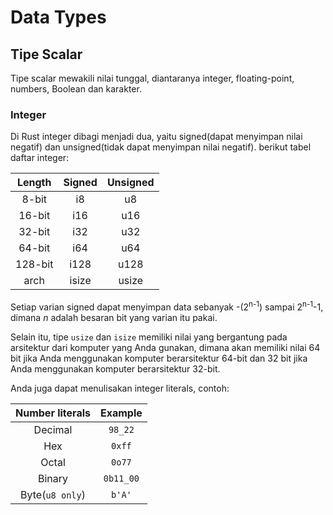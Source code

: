 # Data Types

## Tipe Scalar

Tipe scalar mewakili nilai tunggal, diantaranya integer, floating-point, numbers, Boolean dan karakter.

### Integer

Di Rust integer dibagi menjadi dua, yaitu signed(dapat menyimpan nilai negatif) dan unsigned(tidak dapat menyimpan nilai negatif). berikut tabel daftar integer:

| Length | Signed | Unsigned |
| :----: | :----: | :------: |
| 8-bit  | i8     | u8       |
| 16-bit | i16    | u16      |
| 32-bit | i32    | u32      |
| 64-bit | i64    | u64      |
| 128-bit| i128   | u128     |
| arch   | isize  | usize    |

Setiap varian signed dapat menyimpan data sebanyak -(2<sup>n-1</sup>) sampai 2<sup>n-1</sup>-1, dimana *n* adalah besaran bit yang varian itu pakai.

Selain itu, tipe `usize` dan `isize` memiliki nilai yang bergantung pada arsitektur dari komputer yang Anda gunakan, dimana akan memiliki nilai 64 bit jika Anda menggunakan komputer berarsitektur 64-bit dan 32 bit jika Anda menggunakan komputer berarsitektur 32-bit.

Anda juga dapat menulisakan integer literals, contoh:

| Number literals | Example |
| :-------------: | :-----: |
| Decimal         | `98_22` |
| Hex             | `0xff`  |
| Octal           | `0o77`  |
| Binary          |`0b11_00`|
| Byte(`u8 only`) | `b'A'`  |
